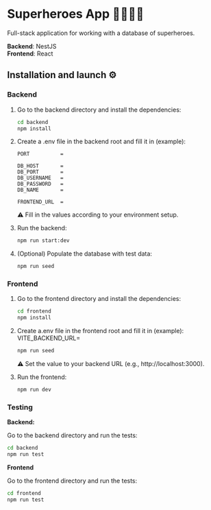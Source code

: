 # Superheroes App 🦸‍♂️🦸‍♀️

Full-stack application for working with a database of superheroes.

**Backend**: NestJS  
**Frontend**: React

## Installation and launch ⚙️

### Backend

1. Go to the backend directory and install the dependencies:
   ```bash
   cd backend
   npm install
   ```
2. Create a .env file in the backend root and fill it in (example):
   ```env
   PORT          = 
   
   DB_HOST       = 
   DB_PORT       = 
   DB_USERNAME   = 
   DB_PASSWORD   = 
   DB_NAME       = 

   FRONTEND_URL  = 
   ```
   ⚠️ Fill in the values according to your environment setup.
   
3. Run the backend:
   ```bash
   npm run start:dev
   ```
4. (Optional) Populate the database with test data:
   ```bash
   npm run seed
   ```

### Frontend

1. Go to the frontend directory and install the dependencies:
   ```bash
   cd frontend
   npm install
   ```
2. Create a.env file in the frontend root and fill it in (example):
   VITE_BACKEND_URL=
   ```bash
   npm run seed
   ```
   ⚠️ Set the value to your backend URL (e.g., http://localhost:3000).

3. Run the frontend:
   ```bash
   npm run dev
   ```

### Testing

**Backend:**

Go to the backend directory and run the tests:
   ```bash
   cd backend
   npm run test
   ```

**Frontend**

Go to the frontend directory and run the tests:
   ```bash
   cd frontend
   npm run test
   ```
